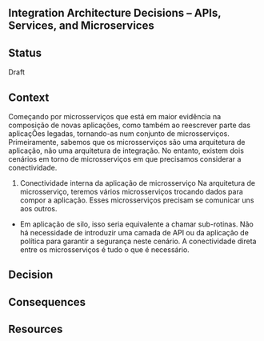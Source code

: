 Integration Architecture Decisions – APIs, Services, and Microservices
--------------------------------

Status
------
Draft 

Context
-------
Começando por microsserviços que está em maior evidência na composição de novas aplicações, como também ao reescrever parte das aplicaçÕes legadas, tornando-as num conjunto de microsserviços. 
Primeiramente, sabemos que os microsserviços são uma arquitetura de aplicação, não uma arquitetura de integração. No entanto, existem dois cenários em torno de microsserviços em que precisamos considerar a conectividade.

1. Conectividade interna da aplicação de microsserviço
Na arquitetura de microsserviço, teremos vários microsserviços trocando dados para compor a aplicação. Esses microsserviços precisam se comunicar uns aos outros. 
  - Em aplicação de silo, isso seria equivalente a chamar sub-rotinas. Não há necessidade de introduzir uma camada de API ou da aplicação de política para garantir a segurança neste cenário. A conectividade direta entre os microsserviços é tudo o que é necessário.
  

Decision
--------

Consequences
------------

Resources
---------

